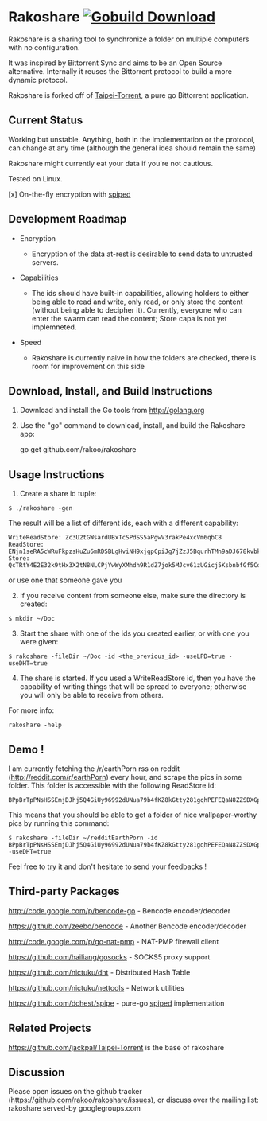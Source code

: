 Rakoshare [![Gobuild Download](http://gobuild.io/badge/github.com/rakoo/rakoshare/download.png)](http://gobuild.io/github.com/rakoo/rakoshare)
=========

Rakoshare is a sharing tool to synchronize a folder on multiple
computers with no configuration.

It was inspired by Bittorrent Sync and aims to be an Open Source
alternative. Internally it reuses the Bittorrent protocol to build a
more dynamic protocol.

Rakoshare is forked off of
[Taipei-Torrent](https://github.com/jackpal/Taipei-Torrent), a pure go
Bittorrent application.

Current Status
--------------

Working but unstable. Anything, both in the implementation or the
protocol, can change at any time (although the general idea should
    remain the same)

Rakoshare might currently eat your data if you're not cautious.

Tested on Linux.

[x] On-the-fly encryption with [spiped](https://github.com/dchest/spipe)

Development Roadmap
-------------------

*  Encryption

    * Encryption of the data at-rest is desirable to send data to
    untrusted servers.

*  Capabilities

    * The ids should have built-in capabilities, allowing holders to
      either being able to read and write, only read, or only store the
      content (without being able to decipher it).
      Currently, everyone who can enter the swarm can read the content;
      Store capa is not yet implemneted.

*  Speed
    * Rakoshare is currently naive in how the folders are checked, there
      is room for improvement on this side

Download, Install, and Build Instructions
-----------------------------------------

1. Download and install the Go tools from http://golang.org

2. Use the "go" command to download, install, and build the Rakoshare
app:

    go get github.com/rakoo/rakoshare

Usage Instructions
------------------

1. Create a share id tuple:

  `$ ./rakoshare -gen`

  The result will be a list of different ids, each with a different
  capability:

  ```
  WriteReadStore: Zc3U2tGWsardUBxTcSPdSS5aPgwV3rakPe4xcVm6qbC8
  ReadStore: ENjn1seRA5cWRuFkpzsHuZu6mRDSBLgHviNH9xjgpCpiJg7jZzJ5BqurhTMn9aDJ678kvbkESeki9dS3sZEWEczZ
  Store: QcTRtY4E2E32k9tHx3X2tN8NLCPjYwWyXMhdh9R1dZ7jok5MJcv61zUGicj5KsbnbfGf5Cogb1xFf9JzyRq5H6s1
  ```

  or use one that someone gave you

2. If you receive content from someone else, make sure the directory is
   created:

  `$ mkdir ~/Doc`

3. Start the share with one of the ids you created earlier, or with one
   you were given:

  `$ rakoshare -fileDir ~/Doc -id <the_previous_id> -useLPD=true -useDHT=true`

4. The share is started. If you used a WriteReadStore id, then you have
   the capability of writing things that will be spread to everyone;
   otherwise you will only be able to receive from others.

For more info:

    rakoshare -help

Demo !
------

I am currently fetching the /r/earthPorn rss on reddit
(http://reddit.com/r/earthPorn) every hour, and scrape the pics in some
folder. This folder is accessible with the following ReadStore id:

    BPpBrTpPNsHSSEmjDJhj5Q4GiUy96992dUNua79b4fKZ8kGtty281gqhPEFEQaN8ZZSDXGp4mCZFnd3GfjvtUJYJ

This means that you should be able to get a folder of nice
wallpaper-worthy pics by running this command:

    $ rakoshare -fileDir ~/redditEarthPorn -id BPpBrTpPNsHSSEmjDJhj5Q4GiUy96992dUNua79b4fKZ8kGtty281gqhPEFEQaN8ZZSDXGp4mCZFnd3GfjvtUJYJ -useDHT=true

Feel free to try it and don't hesitate to send your feedbacks !


Third-party Packages
--------------------

http://code.google.com/p/bencode-go - Bencode encoder/decoder

https://github.com/zeebo/bencode    - Another Bencode encoder/decoder

http://code.google.com/p/go-nat-pmp - NAT-PMP firewall client

https://github.com/hailiang/gosocks - SOCKS5 proxy support

https://github.com/nictuku/dht      - Distributed Hash Table

https://github.com/nictuku/nettools - Network utilities

https://github.com/dchest/spipe     - pure-go [spiped](https://www.tarsnap.com/spiped.html) implementation

Related Projects
----------------

https://github.com/jackpal/Taipei-Torrent is the base of rakoshare

Discussion
----------

Please open issues on the github tracker
(https://github.com/rakoo/rakoshare/issues), or discuss over the mailing
list: rakoshare served-by googlegroups.com
